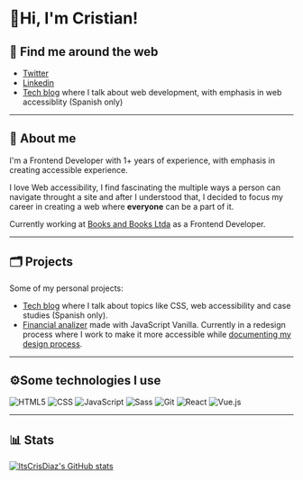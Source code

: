 # 👋Hi, I'm Cristian! 
## 📱 Find me around the web 

* [Twitter](https://twitter.com/ItsCrisDiaz)
* [Linkedin](https://www.linkedin.com/in/itscrisdiaz/)
* [Tech blog](https://www.itscrisdiaz.com) where I talk about web development, with emphasis in web accessiblity (Spanish only)
---
## 🐙 About me 

I'm a Frontend Developer with 1+ years of experience, with emphasis in creating accessible experience.

I love Web accessibility, I find fascinating the multiple ways a person can navigate throught a site and after I understood that, I decided to focus my career in creating a web where **everyone** can be a part of it.

Currently working at [Books and Books Ltda](https://www.booksandbooks.com.co/) as a Frontend Developer.

---

## 🗂  Projects

Some of my personal projects:

* [Tech blog](https://www.itscrisdiaz.com/blog/) where I talk about topics like CSS, web accessibility and case studies (Spanish only).
* [Financial analizer](https://itscrisdiaz.github.io/analizador-financiero/) made with JavaScript Vanilla. Currently in a redesign process where I work to make it more accessible while [documenting my design process](https://www.itscrisdiaz.com/blog/2021-12-27-rediseno-accesible-analizador-financiero/).

---

## ⚙️Some technologies I use

![HTML5](https://img.shields.io/badge/HTML5-E34F26?style=for-the-badge&logo=html5&logoColor=white)
![CSS](https://img.shields.io/badge/CSS3-1572B6?style=for-the-badge&logo=css3&logoColor=white)
![JavaScript](https://img.shields.io/badge/JavaScript-323330?style=for-the-badge&logo=javascript&logoColor=F7DF1E)
![Sass](https://img.shields.io/badge/Sass-CC6699?style=for-the-badge&logo=sass&logoColor=white)
![Git](https://img.shields.io/badge/GIT-E44C30?style=for-the-badge&logo=git&logoColor=white)
![React](https://img.shields.io/badge/React-20232A?style=for-the-badge&logo=react&logoColor=61DAFB)
![Vue.js](https://img.shields.io/badge/Vue.js-35495E?style=for-the-badge&logo=vuedotjs&logoColor=4FC08D)

---

## 📊 Stats

[![ItsCrisDiaz's GitHub stats](https://github-readme-stats.vercel.app/api?username=ItsCrisDiaz)](https://github.com/ItsCrisDiaz/github-readme-stats)
